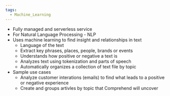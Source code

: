 ```yaml
---
tags:
  - Machine_Learning
---
```

- Fully managed and serverless service
- For Natural Language Processing - NLP
- Uses machine learning to find insight and relationships in text
	- Language of the text
	- Extract key phrases, places, people, brands or events
	- Understands how positive or negative a text is
	- Analyzes text using tokenization and parts of speech
	- Automatically organizes a collection of text file by topic
- Sample use cases
	- Analyze customer interations (emails) to find what leads to a positive or negative experience
	- Create and groups artivles by topic that Comprehend will uncover